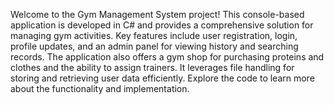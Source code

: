 Welcome to the Gym Management System project! 
This console-based application is developed in C# and provides a comprehensive solution for managing gym activities. 
Key features include user registration, login, profile updates, and an admin panel for viewing history and searching records. 
The application also offers a gym shop for purchasing proteins and clothes and the ability to assign trainers. 
It leverages file handling for storing and retrieving user data efficiently. 
Explore the code to learn more about the functionality and implementation.
